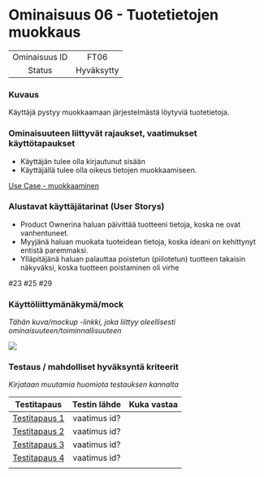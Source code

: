# Ominaisuus 06 - Tuotetietojen muokkaus

| | |
|:-:|:-:|
| Ominaisuus ID | FT06 |
| Status | Hyväksytty |

### Kuvaus

Käyttäjä pystyy muokkaamaan järjestelmästä löytyviä tuotetietoja.

### Ominaisuuteen liittyvät rajaukset, vaatimukset käyttötapaukset

* Käyttäjän tulee olla kirjautunut sisään
* Käyttäjällä tulee olla oikeus tietojen muokkaamiseen.

[Use Case - muokkaaminen](Use_Case_4_Paivittaminen(elinkaari).md) 

### Alustavat käyttäjätarinat (User Storys)

* Product Ownerina haluan päivittää tuotteeni tietoja, koska ne ovat vanhentuneet.
* Myyjänä haluan muokata tuoteidean tietoja, koska ideani on kehittynyt entistä paremmaksi.
* Ylläpitäjänä haluan palauttaa poistetun (piilotetun) tuotteen takaisin näkyväksi, koska tuotteen poistaminen oli virhe

#23 #25 #29


### Käyttöliittymänäkymä/mock 

*Tähän kuva/mockup -linkki, joka liittyy oleellisesti ominaisuuteen/toiminnallisuuteen*

![](https://openclipart.org/image/300px/svg_to_png/247488/1461589195.png)


### Testaus / mahdolliset hyväksyntä kriteerit 

*Kirjataan muutamia huomiota testauksen kannalta*

| Testitapaus  | Testin lähde  | Kuka vastaa  |
|:-: | :-:|:-:|
| [Testitapaus 1]()  | vaatimus id?   |   |
| [Testitapaus 2]()  | vaatimus id?   |   |
| [Testitapaus 3]()  | vaatimus id?   |   |
| [Testitapaus 4]()  | vaatimus id?   |   |
| | |
